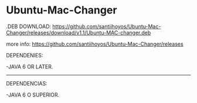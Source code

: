 # Ubuntu-Mac-Changer

.DEB
DOWNLOAD: https://github.com/santiihoyos/Ubuntu-Mac-Changer/releases/download/v1.1/Ubuntu-MAC-changer.deb

more info: https://github.com/santiihoyos/Ubuntu-Mac-Changer/releases


DEPENDENIES:

-JAVA 6 OR LATER.

-------------------------------------------

DEPENDENCIAS:

-JAVA 6 O SUPERIOR.
